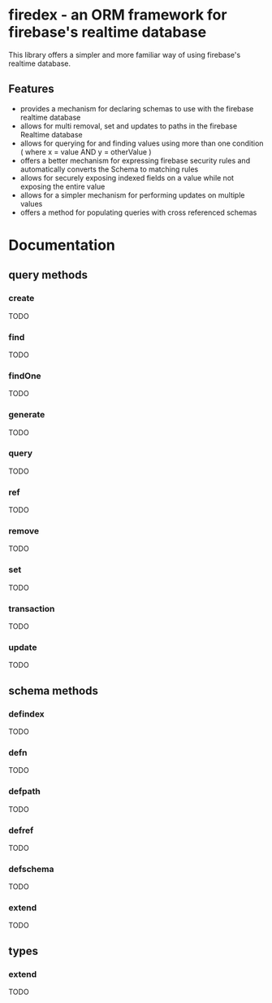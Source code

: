 # firedex - an ORM framework for firebase's realtime database

This library offers a simpler and more familiar way of using firebase's realtime database.

## Features
- provides a mechanism for declaring schemas to use with the firebase realtime database
- allows for multi removal, set and updates to paths in the firebase Realtime database
- allows for querying for and finding values using more than one condition ( where x = value AND y = otherValue )
- offers a better mechanism for expressing firebase security rules and automatically converts the Schema to matching rules
- allows for securely exposing indexed fields on a value while not exposing the entire value
- allows for a simpler mechanism for performing updates on multiple values
- offers a method for populating queries with cross referenced schemas


# Documentation

## query methods

### create
TODO

### find
TODO

### findOne
TODO

### generate
TODO

### query
TODO

### ref
TODO

### remove
TODO

### set
TODO

### transaction
TODO

### update
TODO


## schema methods

### defindex
TODO

### defn
TODO

### defpath
TODO

### defref
TODO

### defschema
TODO

### extend
TODO


## types

### extend
TODO
